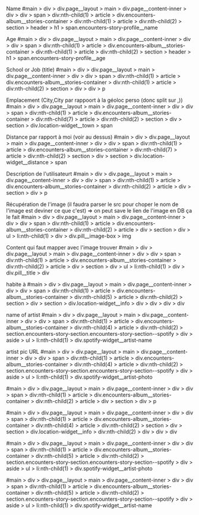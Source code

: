 
Name 
#main > div > div.page__layout > main > div.page__content-inner > div > div > span > div:nth-child(1) > article > div.encounters-album__stories-container > div:nth-child(1) > article > div:nth-child(2) > section > header > h1 > span.encounters-story-profile__name

Age
#main > div > div.page__layout > main > div.page__content-inner > div > div > span > div:nth-child(1) > article > div.encounters-album__stories-container > div:nth-child(1) > article > div:nth-child(2) > section > header > h1 > span.encounters-story-profile__age


School or Job (title)
#main > div > div.page__layout > main > div.page__content-inner > div > div > span > div:nth-child(1) > article > div.encounters-album__stories-container > div:nth-child(1) > article > div:nth-child(2) > section > div > div > p


Emplacement  (City,City par rappoort à la géoloc perso (donc split sur ,))
#main > div > div.page__layout > main > div.page__content-inner > div > div > span > div:nth-child(1) > article > div.encounters-album__stories-container > div:nth-child(7) > article > div:nth-child(2) > section > div > section > div.location-widget__town > span

Distance par rapport à moi (voir au dessus)
#main > div > div.page__layout > main > div.page__content-inner > div > div > span > div:nth-child(1) > article > div.encounters-album__stories-container > div:nth-child(7) > article > div:nth-child(2) > section > div > section > div.location-widget__distance > span


Description de l'utilisateurt 
#main > div > div.page__layout > main > div.page__content-inner > div > div > span > div:nth-child(1) > article > div.encounters-album__stories-container > div:nth-child(2) > article > div > section > div > p


Récupération de l'image (il faudra parser le src pour choper le nom de l'image est deviner ce que c'est)
=> on peut save le lien de l'image en DB ça le fait
#main > div > div.page__layout > main > div.page__content-inner > div > div > span > div:nth-child(1) > article > div.encounters-album__stories-container > div:nth-child(2) > article > div > section > div > ul > li:nth-child(1) > div > div.pill__image-box > img


Content qui faut mapper avec l'image trouver
#main > div > div.page__layout > main > div.page__content-inner > div > div > span > div:nth-child(1) > article > div.encounters-album__stories-container > div:nth-child(2) > article > div > section > div > ul > li:nth-child(1) > div > div.pill__title > div

habite à 
#main > div > div.page__layout > main > div.page__content-inner > div > div > span > div:nth-child(1) > article > div.encounters-album__stories-container > div:nth-child(5) > article > div:nth-child(2) > section > div > section > div.location-widget__info > div > div > div > div


name of artist
#main > div > div.page__layout > main > div.page__content-inner > div > div > span > div:nth-child(1) > article > div.encounters-album__stories-container > div:nth-child(4) > article > div:nth-child(2) > section.encounters-story-section.encounters-story-section--spotify > div > aside > ul > li:nth-child(1) > div.spotify-widget__artist-name

artist pic URL
#main > div > div.page__layout > main > div.page__content-inner > div > div > span > div:nth-child(1) > article > div.encounters-album__stories-container > div:nth-child(4) > article > div:nth-child(2) > section.encounters-story-section.encounters-story-section--spotify > div > aside > ul > li:nth-child(1) > div.spotify-widget__artist-photo

#main > div > div.page__layout > main > div.page__content-inner > div > div > span > div:nth-child(1) > article > div.encounters-album__stories-container > div:nth-child(2) > article > div > section > div > p

#main > div > div.page__layout > main > div.page__content-inner > div > div > span > div:nth-child(1) > article > div.encounters-album__stories-container > div:nth-child(4) > article > div:nth-child(2) > section > div > section > div.location-widget__info > div:nth-child(2) > div > div > div


#main > div > div.page__layout > main > div.page__content-inner > div > div > span > div:nth-child(1) > article > div.encounters-album__stories-container > div:nth-child(5) > article > div:nth-child(2) > section.encounters-story-section.encounters-story-section--spotify > div > aside > ul > li:nth-child(1) > div.spotify-widget__artist-photo

#main > div > div.page__layout > main > div.page__content-inner > div > div > span > div:nth-child(1) > article > div.encounters-album__stories-container > div:nth-child(5) > article > div:nth-child(2) > section.encounters-story-section.encounters-story-section--spotify > div > aside > ul > li:nth-child(1) > div.spotify-widget__artist-name